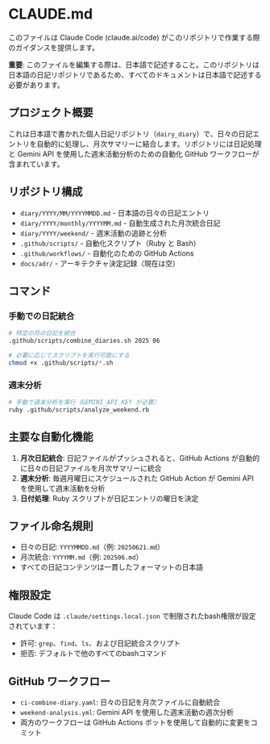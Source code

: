 # CLAUDE.md

このファイルは Claude Code (claude.ai/code) がこのリポジトリで作業する際のガイダンスを提供します。

**重要**: このファイルを編集する際は、日本語で記述すること。このリポジトリは日本語の日記リポジトリであるため、すべてのドキュメントは日本語で記述する必要があります。

## プロジェクト概要

これは日本語で書かれた個人日記リポジトリ（`dairy_diary`）で、日々の日記エントリを自動的に処理し、月次サマリーに結合します。リポジトリには日記処理と Gemini API を使用した週末活動分析のための自動化 GitHub ワークフローが含まれています。

## リポジトリ構成

- `diary/YYYY/MM/YYYYMMDD.md` - 日本語の日々の日記エントリ
- `diary/YYYY/monthly/YYYYMM.md` - 自動生成された月次統合日記
- `diary/YYYY/weekend/` - 週末活動の追跡と分析
- `.github/scripts/` - 自動化スクリプト（Ruby と Bash）
- `.github/workflows/` - 自動化のための GitHub Actions
- `docs/adr/` - アーキテクチャ決定記録（現在は空）

## コマンド

### 手動での日記統合
```bash
# 特定の月の日記を統合
.github/scripts/combine_diaries.sh 2025 06

# 必要に応じてスクリプトを実行可能にする
chmod +x .github/scripts/*.sh
```

### 週末分析
```bash
# 手動で週末分析を実行（GEMINI_API_KEY が必要）
ruby .github/scripts/analyze_weekend.rb
```

## 主要な自動化機能

1. **月次日記統合**: 日記ファイルがプッシュされると、GitHub Actions が自動的に日々の日記ファイルを月次サマリーに統合
2. **週末分析**: 毎週月曜日にスケジュールされた GitHub Action が Gemini API を使用して週末活動を分析
3. **日付処理**: Ruby スクリプトが日記エントリの曜日を決定

## ファイル命名規則

- 日々の日記: `YYYYMMDD.md`（例: `20250621.md`）
- 月次統合: `YYYYMM.md`（例: `202506.md`）
- すべての日記コンテンツは一貫したフォーマットの日本語

## 権限設定

Claude Code は `.claude/settings.local.json` で制限されたbash権限が設定されています：
- 許可: `grep`、`find`、`ls`、および日記統合スクリプト
- 拒否: デフォルトで他のすべてのbashコマンド

## GitHub ワークフロー

- `ci-combine-diary.yaml`: 日々の日記を月次ファイルに自動統合
- `weekend-analysis.yml`: Gemini API を使用した週末活動の週次分析
- 両方のワークフローは GitHub Actions ボットを使用して自動的に変更をコミット